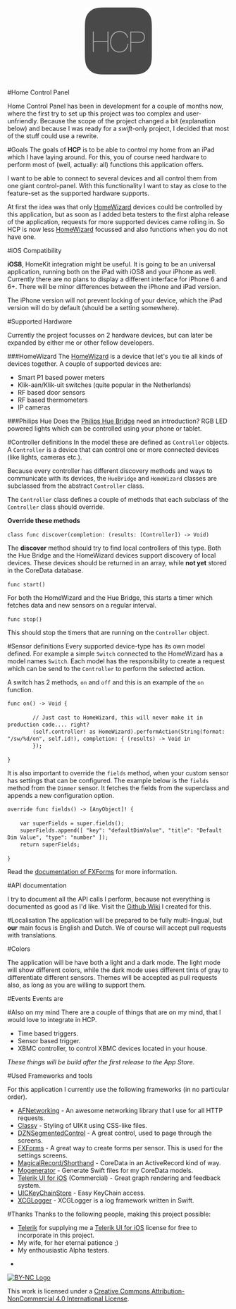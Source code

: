 <center><img style="margin: 15px" src="https://raw.githubusercontent.com/depl0y/HCP/develop/HCP/Images.xcassets/AppIcon.appiconset/Icon-76@2x.png"></center>

#Home Control Panel

Home Control Panel has been in development for a couple of months now, where the first try to set up this project was too complex and user-unfriendly. Because the scope of the project changed a bit (explanation below) and because I was ready for a *swift*-only project, I decided that most of the stuff could use a rewrite.

#Goals
The goals of **HCP** is to be able to control my home from an iPad which I have laying around. For this, you of course need hardware to perform most of (well, actually: all) functions this application offers.

I want to be able to connect to several devices and all control them from one giant control-panel. With this functionality I want to stay as close to the feature-set as the supported hardware supports.

At first the idea was that only [HomeWizard](http://homewizard.nl) devices could be controlled by this application, but as soon as I added beta testers to the first alpha release of the application, requests for more supported devices came rolling in. So HCP is now less [HomeWizard](http://homewizard.nl) focussed and also functions when you do not have one.

#iOS Compatibility

**iOS8**, HomeKit integration might be useful. It is going to be an universal application, running both on the iPad with iOS8 and your iPhone as well. Currently there are no plans to display a different interface for iPhone 6 and 6+. There will be minor differences between the iPhone and iPad version.

The iPhone version will not prevent locking of your device, which the iPad version will do by default (should be a setting somewhere).

#Supported Hardware

Currently the project focusses on 2 hardware devices, but can later be expanded by either me or other fellow developers.

###HomeWizard
The [HomeWizard](http://homewizard.nl) is a device that let's you tie all kinds of devices together. A couple of supported devices are:
* Smart P1 based power meters
* Klik-aan/Klik-uit switches (quite popular in the Netherlands)
* RF based door sensors
* RF based thermometers
* IP cameras

###Philips Hue
Does the [Philips Hue Bridge](http://www2.meethue.com/en-US) need an introduction? RGB LED powered lights which can be controlled using your phone or tablet.

#Controller definitions
In the model these are defined as `Controller` objects. A `Controller` is a device that can control one or more connected devices (like lights, cameras etc.).

Because every controller has different discovery methods and ways to communicate with its devices, the `HueBridge` and `HomeWizard` classes are subclassed from the abstract `Controller` class.

The `Controller` class defines a couple of methods that each subclass of the `Controller` class should override.

**Override these methods**

`class func discover(completion: (results: [Controller]) -> Void)`

The **discover** method should try to find local controllers of this type. Both the Hue Bridge and the HomeWizard devices support discovery of local devices. These devices should be returned in an array, while **not yet** stored in the CoreData database.


`func start()`

For both the HomeWizard and the Hue Bridge, this starts a timer which fetches data and new sensors on a regular interval.


`func stop()`

This should stop the timers that are running on the `Controller` object.


#Sensor definitions
Every supported device-type has its own model defined. For example a simple `Switch` connected to the HomeWizard has a model names `Switch`. Each model has the responsibility to create a request which can be send to the `Controller` to perform the selected action.

A switch has 2 methods, `on` and `off` and this is an example of the `on` function.

```
func on() -> Void {

        // Just cast to HomeWizard, this will never make it in production code.... right?        
        (self.controller! as HomeWizard).performAction(String(format: "/sw/%d/on", self.id!), completion: { (results) -> Void in
        });
        
}
```

It is also important to override the `fields` method, when your custom sensor has settings that can be configured. The example below is the `fields` method from the `Dimmer` sensor. It fetches the fields from the superclass and appends a new configuration option.

```
override func fields() -> [AnyObject]! {
		
	var superFields = super.fields();
	superFields.append([ "key": "defaultDimValue", "title": "Default Dim Value", "type": "number" ]);
	return superFields;
	
}
```

Read the [documentation of FXForms](https://github.com/nicklockwood/FXForms) for more information.

#API documentation

I try to document all the API calls I perform, because not everything is documented as good as I'd like. Visit the [Github Wiki](https://github.com/depl0y/HCP/wiki) I created for this.

#Localisation
The application will be prepared to be fully multi-lingual, but **our** main focus is English and Dutch. We of course will accept pull requests with translations.

#Colors

The application will be have both a light and a dark mode. The light mode will show different colors, while the dark mode uses different tints of gray to differentiate different sensors. Themes will be accepted as pull requests also, as long as you are willing to support them.

#Events
Events are 

#Also on my mind
There are a couple of things that are on my mind, that I would love to integrate in HCP.

* Time based triggers.
* Sensor based trigger.
* XBMC controller, to control XBMC devices located in your house.

*These things will be build after the first release to the App Store.*

#Used Frameworks and tools

For this application I currently use the following frameworks (in no particular order).

* [AFNetworking](http://afnetworking.com) - An awesome networking library that I use for all HTTP requests.
* [Classy](http://classy.as) - Styling of UIKit using CSS-like files.
* [DZNSegmentedControl](https://github.com/dzenbot/DZNSegmentedControl) - A great control, used to page through the screens.
* [FXForms](https://github.com/nicklockwood/FXForms) - A great way to create forms per sensor. This is used for the settings screens.
* [MagicalRecord/Shorthand](https://github.com/magicalpanda/MagicalRecord) - CoreData in an ActiveRecord kind of way.
* [Mogenerator](https://github.com/rentzsch/mogenerator) - Generate Swift files for my CoreData models.
* [Telerik UI for iOS](http://www.telerik.com/ios-ui) (Commercial) - Great graph rendering and feedback system.
* [UICKeyChainStore](https://github.com/kishikawakatsumi/UICKeyChainStore) - Easy KeyChain access.
* [XCGLogger](https://github.com/DaveWoodCom/XCGLogger) - XCGLogger is a log framework written in Swift.

#Thanks
Thanks to the following people, making this project possible:

* [Telerik](http://www.telerik.com/) for supplying me a [Telerik UI for iOS](http://www.telerik.com/ios-ui) license for free to incorporate in this project.
* My wife, for her eternal patience ;)
* My enthousiastic Alpha testers.


-

[![BY-NC Logo](https://i.creativecommons.org/l/by-nc/4.0/80x15.png)](http://creativecommons.org/licenses/by-nc/4.0/)

This work is licensed under a [Creative Commons Attribution-NonCommercial 4.0 International License](http://creativecommons.org/licenses/by-nc/4.0/).